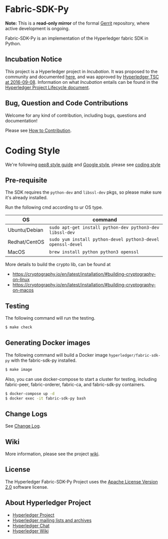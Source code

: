# Fabric-SDK-Py

**Note:** This is a **read-only mirror** of the formal [Gerrit](https://gerrit.hyperledger.org/r/#/admin/projects/fabric-sdk-py) repository, where active development is ongoing.

Fabric-SDK-Py is an implementation of the Hyperledger fabric SDK in Python.

## Incubation Notice

This project is a Hyperledger project in _Incubation_. It was proposed to the community and documented [here](https://docs.google.com/document/d/1N-KbwlFb7Oo_pTG2NjjLTqwlhqp_kjyv5fco7VH8WrE/), and was approved by [Hyperledger TSC at 2016-09-08](http://lists.hyperledger.org/pipermail/hyperledger-tsc/2016-September/000292.html). Information on what _Incubation_ entails can be found in the [Hyperledger Project Lifecycle document](https://goo.gl/4edNRc).

## Bug, Question and Code Contributions
Welcome for any kind of contribution, including bugs, questions and documentation!

Please see [How to Contribution](docs/CONTRIBUTING.md).

# Coding Style

We're following [pep8 style guide](https://www.python.org/dev/peps/pep-0008/) and [Google style](https://google.github.io/styleguide/pyguide.html), please see [coding style](docs/code_style.md)

## Pre-requisite

The SDK requires the `python-dev` and `libssl-dev` pkgs, so please make sure it's already installed.

Run the following cmd according to ur OS type.

| OS | command |
| -- | ---------- |
| Ubuntu/Debian | `sudo apt-get install python-dev python3-dev libssl-dev` |
| Redhat/CentOS | `sudo yum install python-devel python3-devel openssl-devel` |
| MacOS | `brew install python python3 openssl` |

More details to build the crypto lib, can be found at

* https://cryptography.io/en/latest/installation/#building-cryptography-on-linux
* https://cryptography.io/en/latest/installation/#building-cryptography-on-macos

## Testing
The following command will run the testing.

```sh
$ make check
```

## Generating Docker images
The following command will build a Docker image `hyperledger/fabric-sdk-py` with the fabric-sdk-py installed.

```sh
$ make image
```

Also, you can use docker-compose to start a cluster for testing, including fabric-peer, fabric-orderer, fabric-ca, and fabric-sdk-py containers.

```sh
$ docker-compose up -d
$ docker exec -it fabric-sdk-py bash
```

## Change Logs
See [Change Log](docs/change_log.md).

## Wiki

More information, please see the project [wiki](wiki.hyperledger.org/projects/fabric-sdk-py).

## License <a name="license"></a>
The Hyperledger Fabric-SDK-Py Project uses the [Apache License Version 2.0](LICENSE) software license.

## About Hyperledger Project

* [Hyperledger Project](https://www.hyperledger.org)
* [Hyperledger mailing lists and archives](http://lists.hyperledger.org/)
* [Hyperledger Chat](http://chat.hyperledger.org)
* [Hyperledger Wiki](https://github.com/hyperledger/hyperledger/wiki)
